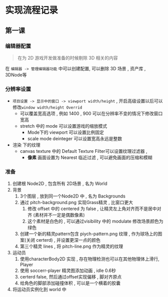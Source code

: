 # 实现流程记录

## 第一课

### 编辑器配置

> 在为 2D 游戏开发做准备的时候剔除 3D 相关的内容

在 `编辑器 -> 管理编辑器功能` 中可以创建配置, 可以删除 3D 场景 , 资产库 , 3DNode等

### 分辨率设置

- `项目设置 -> 显示中的窗口 -> viewport width/height` , 开启高级设置以后可以修改`window width/height Overrid`
	- 可以覆盖宽高选项 , 例如 1400 , 900 可以在分辨率不变的情况下修改窗口宽高
	- stretch 中的 mode 可以设置游戏的缩放模式
		- Mode下的 viewport 可以设置比例固定
		- scale mode deinteger 可以设置宽高永远是整数
- 渲染 下的纹理
	- canvas texture 中的 Default Texture Filter可以设置纹理过滤器 , 
		- **像素** 画面设置为 Nearest 临近过滤 , 可以避免画面的压缩和模糊
		
### 准备

1. 创建根 Node2D , 包含所有 2D场景 , 名为 World
2. 背景
	1. 3个图层 , 放到同一个Node2D 中 , 名为 Backgrounds
	2. 通过 pitch-background.png 实现Grass精灵 , 比窗口更大
		1. 修改 offset 中的 centered 为 false , 让精灵左上角对齐而不是居中对齐 (素材并不一定是偶数像素)
		2. 这个素材是白色的 , 可以通过visibility 中的 modulate 修改场景颜色为绿色
	3. 创建一个新的精灵pattern包含 piych-pattern.png 纹理 , 作为球场上的图案(关闭 certerd) , 并设置更深一点的颜色
	3. 第三个精灵 lines , 将 pitch-line.png 作为精灵的纹理	
3. 运动员
	1. 使用characterBody2D 实现 , 存在物理检测也可以在其他物理体上滑行, Player 
	2. 使用 soccerr-player 精灵图添加动画 , idle 0.6秒
	3. certerd false, 然后通过offset实现偏移 , 脚对齐原点
	4. 给角色的脚部添加碰撞体积 , 可以是一个横着的胶囊
4. 将运动员实例化到 world 中
